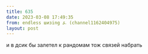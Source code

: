 ```yaml
---
title: 635
date: 2023-03-08 17:49:35
from: endless шизing ⍼ (channel1162404975)
layout: post
---
```


и в дсик бы залетел к рандомам тож связей набрать
